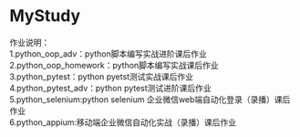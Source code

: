 # MyStudy
作业说明：  
1.python_oop_adv：python脚本编写实战进阶课后作业   
2.python_oop_homework：python脚本编写实战课后作业  
3.python_pytest：python pyetst测试实战课后作业  
4.python_pytest_adv：python pytest测试进阶课后作业  
5.python_selenium:python selenium 企业微信web端自动化登录（录播）课后作业  
6.python_appium:移动端企业微信自动化实战（录播）课后作业  
